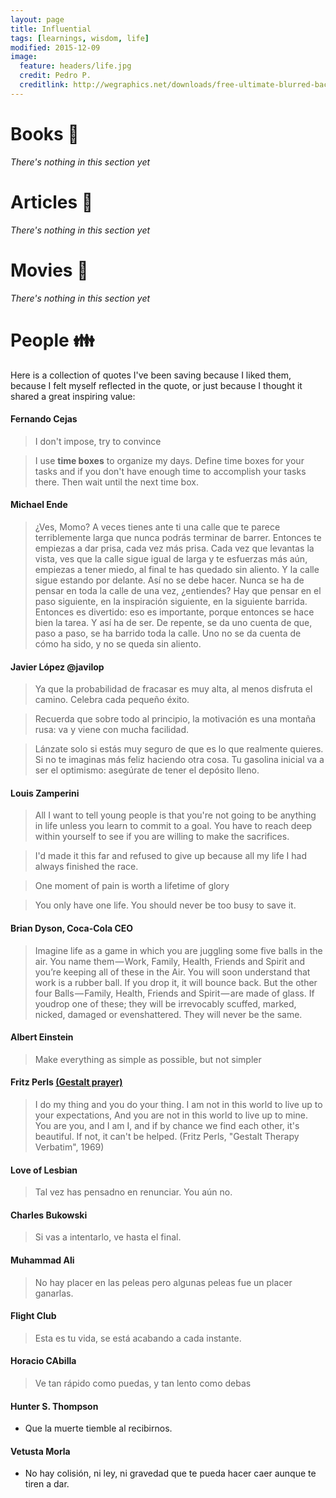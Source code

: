 ```yaml
---
layout: page
title: Influential
tags: [learnings, wisdom, life]
modified: 2015-12-09
image:
  feature: headers/life.jpg
  credit: Pedro P.
  creditlink: http://wegraphics.net/downloads/free-ultimate-blurred-background-pack/
---
```


# Books :book:
*There's nothing in this section yet*


# Articles :newspaper:
*There's nothing in this section yet*


# Movies :movie_camera:
*There's nothing in this section yet*


# People :family:
Here is a collection of quotes I've been saving because I liked them, because I felt myself reflected in the quote, or just because I thought it shared a great inspiring value:


#### Fernando Cejas

> I don't impose, try to convince

> I use **time boxes** to organize my days. Define time boxes for your tasks and if you don't have enough time to accomplish your tasks there. Then wait until the next time box.

#### Michael Ende

> ¿Ves, Momo? A veces tienes ante ti una calle que te parece terriblemente larga que nunca podrás terminar de barrer. Entonces te empiezas a dar prisa, cada vez más prisa. Cada vez que levantas la vista, ves que la calle sigue igual de larga y te esfuerzas más aún, empiezas a tener miedo, al final te has quedado sin aliento. Y la calle sigue estando por delante. Así no se debe hacer. Nunca se ha de pensar en toda la calle de una vez, ¿entiendes? Hay que pensar en el paso siguiente, en la inspiración siguiente, en la siguiente barrida. Entonces es divertido: eso es importante, porque entonces se hace bien la tarea. Y así ha de ser. De repente, se da uno cuenta de que, paso a paso, se ha barrido toda la calle. Uno no se da cuenta de cómo ha sido, y no se queda sin aliento.

#### Javier López @javilop
> Ya que la probabilidad de fracasar es muy alta, al menos disfruta el camino. Celebra cada pequeño éxito.

> Recuerda que sobre todo al principio, la motivación es una montaña rusa: va y viene con mucha facilidad.

> Lánzate solo si estás muy seguro de que es lo que realmente quieres. Si no te imaginas más feliz haciendo otra cosa. Tu gasolina inicial va a ser el optimismo: asegúrate de tener el depósito lleno.

#### Louis Zamperini

> All I want to tell young people is that you're not going to be anything in life unless you learn to commit to a goal. You have to reach deep within yourself to see if you are willing to make the sacrifices.

> I'd made it this far and refused to give up because all my life I had always finished the race.

> One moment of pain is worth a lifetime of glory

> You only have one life. You should never be too busy to save it.


#### Brian Dyson, Coca-Cola CEO

> Imagine life as a game in which you are juggling some five balls in the air. You name them — Work, Family, Health, Friends and Spirit and you’re keeping all of these in the Air. You will soon understand that work is a rubber ball. If you drop it, it will bounce back.
> But the other four Balls — Family, Health, Friends and Spirit — are made of glass. If youdrop one of these; they will be irrevocably scuffed, marked, nicked, damaged or evenshattered. They will never be the same.

#### Albert Einstein

> Make everything as simple as possible, but not simpler

#### Fritz Perls [(Gestalt prayer)](https://en.wikipedia.org/wiki/Gestalt_prayer)

> I do my thing and you do your thing. I am not in this world to live up to your expectations, And you are not in this world to live up to mine. You are you, and I am I, and if by chance we find each other, it's beautiful. If not, it can't be helped. (Fritz Perls, "Gestalt Therapy Verbatim", 1969)

#### Love of Lesbian

> Tal vez has pensadno en renunciar. You aún no.

#### Charles Bukowski

> Si vas a intentarlo, ve hasta el final.

#### Muhammad Ali

> No hay placer en las peleas pero algunas peleas fue un placer ganarlas.

#### Flight Club

> Esta es tu vida, se está acabando a cada instante.

#### Horacio CAbilla

> Ve tan rápido como puedas, y tan lento como debas

#### Hunter S. Thompson

- Que la muerte tiemble al recibirnos.

#### Vetusta Morla

- No hay colisión, ni ley, ni gravedad que te pueda hacer caer aunque te tiren a dar.